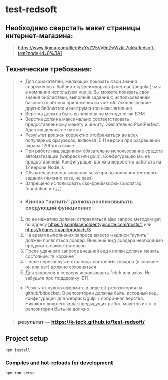 # test-redsoft

## Необходимо сверстать макет страницы интернет-магазина:
> https://www.figma.com/file/p5xYvZV5Vy9cZvWzkL7uk5/Redsoft-test?node-id=0%3A1  
  
## Технические требования:
>- Для соискателей, желающих показать свои знания современных библиотек/фреймворков (vue/react/angular): мы в компании используем vue.js. Вы можете показать свои знания библиотеки, выполнив задание с использованием базового шаблона приложения из vue-cli. Использование других библиотек и инструментов нежелательно
>- Верстка должна быть выполнена по методологии БЭМ
>- Верстка должна максимально соответствовать предоставленному макету и ui-киту. Желательно PixelPerfect. Адаптив делать не нужно.
>- Результат должен корректно отображаться во всех популярных браузерах, включая IE 11 версии при разрешении экрана 1200px и выше
>- При работе над заданием обязательно использование средств автоматизации (webpack или gulp). Конфигурацию мы не предоставляем. Конфигурация должна корректно работать на 12 версии Node.js
>- Обязательно использование scss при выполнении тестового задания (именно scss, не sass)
>- Запрещено использовать css-фреймворки (bootstrap, foundation и т.д.)
>- ### Кнопка “купить” должна реализовывать следующий функционал:
>1. по ее нажатию должен отправляться ajax запрос методом get по адресу https://jsonplaceholder.typicode.com/posts/1 или https://reqres.in/api/products/3
>2. На время выполнения запроса вместо надписи “купить” должен появляться лоадер. Внешний вид лоадера необходимо продумать самостоятельно
>3. После удачного запроса внешний вид кнопки должен менять состояние: “в корзине”
>4. После перезагрузки страницы состояния товаров (в корзине он или нет) должно сохраняться
>5. Для запросов к серверу использовать fetch или axios. Не забудьте про поддержку IE11
>- Результат нужно оформить в виде git-репозитория на github/bitbucket.
В репозитории должны быть: исходный код, конфигурация для webpack/gulp + собранная верстка. 
Никакого лишнего кода: предыдущих работ, макетов и т.п. в репозитории быть не должно.  

> ### результат — https://k-teck.github.io/test-redsoft/

## Project setup
```
npm install
```

### Compiles and hot-reloads for development
```
npm run serve
```


